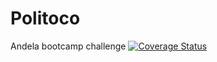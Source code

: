 # Politoco
Andela bootcamp challenge
[![Coverage Status](https://coveralls.io/repos/github/ngabopatrick/Politico/badge.svg?branch=develop)](https://coveralls.io/github/ngabopatrick/Politico?branch=develop)